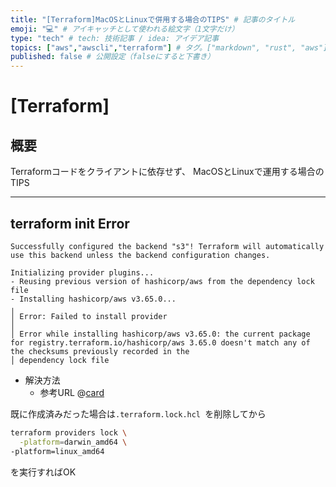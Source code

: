 ```yaml
---
title: "[Terraform]MacOSとLinuxで併用する場合のTIPS" # 記事のタイトル
emoji: "💻" # アイキャッチとして使われる絵文字（1文字だけ）
type: "tech" # tech: 技術記事 / idea: アイデア記事
topics: ["aws","awscli","terraform"] # タグ。["markdown", "rust", "aws"]のように指定する
published: false # 公開設定（falseにすると下書き）
---
```



# [Terraform]

## 概要
Terraformコードをクライアントに依存せず、
MacOSとLinuxで運用する場合のTIPS

---

## terraform init Error

```
Successfully configured the backend "s3"! Terraform will automatically
use this backend unless the backend configuration changes.

Initializing provider plugins...
- Reusing previous version of hashicorp/aws from the dependency lock file
- Installing hashicorp/aws v3.65.0...
╷
│ Error: Failed to install provider
│
│ Error while installing hashicorp/aws v3.65.0: the current package for registry.terraform.io/hashicorp/aws 3.65.0 doesn't match any of the checksums previously recorded in the
│ dependency lock file
```

- 解決方法
  - 参考URL
@[card](https://cha-shu00.hatenablog.com/entry/2021/05/23/134816)

既に作成済みだった場合は`.terraform.lock.hcl `を削除してから

```bash
terraform providers lock \
  -platform=darwin_amd64 \
-platform=linux_amd64
```
を実行すればOK



